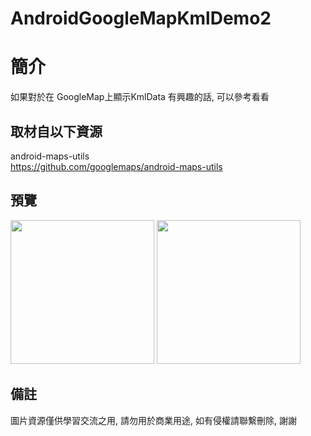 # AndroidGoogleMapKmlDemo2

簡介
==================================
如果對於在 GoogleMap上顯示KmlData 有興趣的話, 可以參考看看                                   

取材自以下資源
--------
android-maps-utils                                                                 
https://github.com/googlemaps/android-maps-utils          
                  
預覽
--------
<p align="left">
  <img src="https://i.imgur.com/55eTV03.jpg" width="230"/>
  <img src="https://i.imgur.com/FvifRCH.jpg" width="230"/>
</p> 

備註
--------
圖片資源僅供學習交流之用, 請勿用於商業用途, 如有侵權請聯繫刪除, 謝謝
